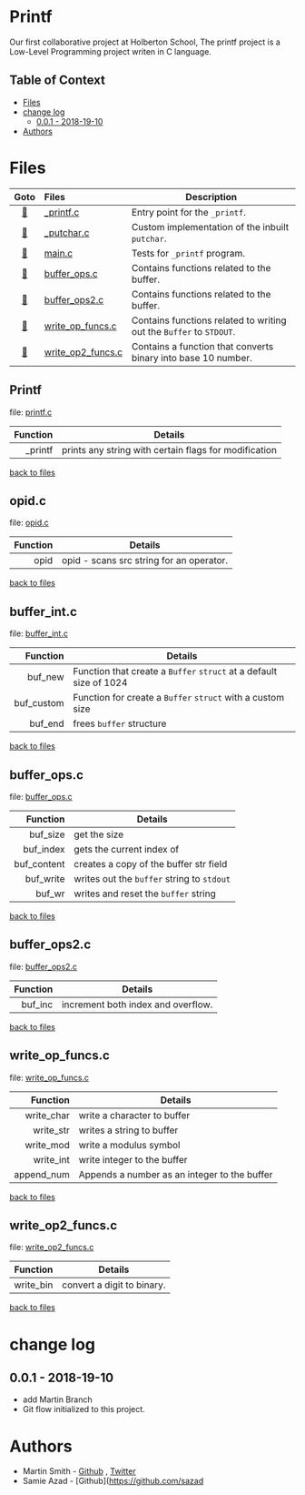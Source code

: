 # Printf
Our first collaborative project at Holberton School, The printf project
is a Low-Level Programming project writen in C language.


## Table of Context
<!-- toc -->

- [Files](#Files)
- [change log](#change-log)
  * [0.0.1 - 2018-19-10](#001---2018-19-10)
- [Authors](#Authors)

<!-- tocstop -->
# Files

|          Goto          | Files                                          | Description                                                  |
| :--------------------: | :--------------------------------------------- | ------------------------------------------------------------ |
|      [📌](#_printf)      | [_printf.c](./printf.c)                         | Entry point for the `_printf`.                                |
|      [📌](#_putchar)      | [_putchar.c](./_putchar.c)                         | Custom implementation of the inbuilt `putchar`.                                |
|   [📌](#main)    | [main.c](./main.c)                 | Tests for `_printf` program.       |
|   [📌](#buffer_opsc)    | [buffer_ops.c](./buffer_ops.c)                 | Contains functions related to the buffer.                    |
|   [📌](#buffer_ops2c)   | [buffer_ops2.c](./buffer_ops2.c)               | Contains functions related to the buffer.                    |
| [📌](#write_op_funcsc)  | [write_op_funcs.c](./write_op_funcs.c)         | Contains functions related to writing out the `Buffer` to `STDOUT`. |
| [📌](#write_op2_funcsc) | [write_op2_funcs.c](write_op2_funcs.c)         | Contains a function that converts binary into base 10 number. |



## Printf

file: [printf.c](./printf.c)

| Function | Details                                               |
| -------: | ----------------------------------------------------- |
|  _printf | prints any string with certain flags for modification |



[back to files](#Files)



## opid.c

file: [opid.c](./opid.c)


| Function | Details                                  |
| -------: | ---------------------------------------- |
|     opid | opid - scans src string for an operator. |



[back to files](#Files)

## buffer_int.c  

file: [buffer_int.c](./buffer_int.c)  


|   Function | Details                                                      |
| ---------: | ------------------------------------------------------------ |
|    buf_new | Function that create a `Buffer` `struct` at a default size of 1024 |
| buf_custom | Function for create a `Buffer` `struct` with a custom size   |
|    buf_end | frees `buffer` structure                                     |


[back to files](#Files)

## buffer_ops.c  

file: [buffer_ops.c](./buffer_ops.c)  


|    Function | Details                                    |
| ----------: | ------------------------------------------ |
|    buf_size | get the size                               |
|   buf_index | gets the current index of                  |
| buf_content | creates a copy of the buffer str field     |
|   buf_write | writes out the `buffer` string to `stdout` |
|      buf_wr | writes and reset the `buffer` string       |

[back to files](#Files)



## buffer_ops2.c 

file: [buffer_ops2.c](./buffer_ops2.c)  


| Function | Details                            |
| -------: | ---------------------------------- |
|  buf_inc | increment both index and overflow. |

[back to files](#Files)

## write_op_funcs.c 

file: [write_op_funcs.c](./write_op_funcs.c)


|   Function | Details                                      |
| ---------: | -------------------------------------------- |
| write_char | write a character to buffer                  |
|  write_str | writes a string to buffer                    |
|  write_mod | write a modulus symbol                       |
|  write_int | write integer to the buffer                  |
| append_num | Appends a number as an integer to the buffer |



[back to files](#Files)

## write_op2_funcs.c 

file: [write_op2_funcs.c](./write_op2_funcs.c)


|  Function | Details                    |
| --------: | -------------------------- |
| write_bin | convert a digit to binary. |



[back to files](#Files)


# change log

## 0.0.1 - 2018-19-10
- add Martin Branch
- Git flow initialized to this project.



# Authors

- Martin Smith - [Github](http://github.com/Ostoyae) , [Twitter](https://twitter.com/@_Ostoyae)
- Samie Azad - [Github](https://github.com/sazad
